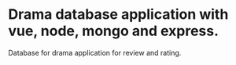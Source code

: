 # Drama database application with vue, node, mongo and express.
Database for drama application for review and rating.
